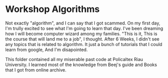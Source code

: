 # Workshop Algorithms

Not exactly "algorithm", and I can say that I got scammed. On my first day, I'm trully excited to see
what I'm going to learn that day. I've been dreaming how I will become computer wizard among my families.
"This is it, This is the course that will land me to a job", I thought. After 6 Weeks, I didn't see any
topics that is related to algorithm. It just a bunch of tutorials that I could learn from google,
And I'm disapointed.

This folder contained all my miserable past code at Policaltex Riau University.
I learned most of the knowledge from Beej's guide and Books that I got from online archive.
